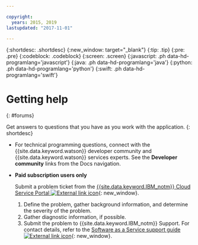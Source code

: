 ```yaml
---

copyright:
  years: 2015, 2019
lastupdated: "2017-11-01"

---
```


{:shortdesc: .shortdesc}
{:new_window: target="_blank"}
{:tip: .tip}
{:pre: .pre}
{:codeblock: .codeblock}
{:screen: .screen}
{:javascript: .ph data-hd-programlang='javascript'}
{:java: .ph data-hd-programlang='java'}
{:python: .ph data-hd-programlang='python'}
{:swift: .ph data-hd-programlang='swift'}

# Getting help
{: #forums}

Get answers to questions that you have as you work with the application.
{: shortdesc}

- For technical programming questions, connect with the {{site.data.keyword.watson}} developer community and {{site.data.keyword.watson}} services experts. See the **Developer community** links from the Docs navigation.

- **Paid subscription users only**

    Submit a problem ticket from the [{{site.data.keyword.IBM_notm}} Cloud Service Portal ![External link icon](../../icons/launch-glyph.svg "External link icon")](https://watson.service-now.com/wcp){: new_window}.
    1.  Define the problem, gather background information, and determine the severity of the problem.
    1.  Gather diagnostic information, if possible.
    1.  Submit the problem to {{site.data.keyword.IBM_notm}} Support. For contact details, refer to the [Software as a Service support guide ![External link icon](../../icons/launch-glyph.svg "External link icon")](https://www-01.ibm.com/software/support/acceleratedvalue/SaaS_Handbook_V18.pdf){: new_window}.
